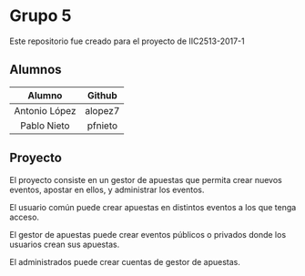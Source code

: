 # Grupo 5

Este repositorio fue creado para el proyecto de IIC2513-2017-1

## Alumnos
|Alumno | Github |
|:-----:|:------:|
|Antonio López| alopez7|
|Pablo Nieto| pfnieto |

## Proyecto

El proyecto consiste en un gestor de apuestas que permita crear nuevos eventos, apostar en ellos, y administrar los eventos.

El usuario común puede crear apuestas en distintos eventos a los que tenga acceso.

El gestor de apuestas puede crear eventos públicos o privados donde los usuarios crean sus apuestas.

El administrados puede crear cuentas de gestor de apuestas.
